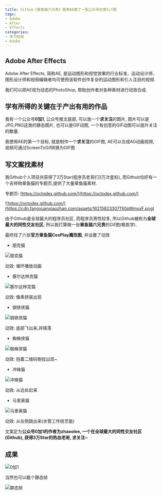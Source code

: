 ```yaml
---
title: Github《章鱼猫六兄贵》我用AE做了一张公众号拉客Gif图
tags: 
- Adobe
- After
- Effects
categories:
- 学习经验
- Adobe
---
```


## Adobe After Effects

Adobe After Effects, 简称AE, 是运动图形和视觉效果的行业标准，运动设计师、图形设计师和视频编辑者均可使用该软件创作复杂的运动图形和引人注目的视频.


我们可以把AE视为动态的PhotoShop, 帮助创作者对各种素材进行动效合成.  

## 学有所得的关键在于产出有用的作品

我有一个公众号**0加1**, 公众号推文底部, 可以放一个**求关注**的图片, 图片可以是JPG,PNG这类的静态图片, 也可以是GIF动图, 一个有创意的GIF动图可以提升关注的数量.

我使用AE的第一个目标, 就是制作一个**求关注**的GIF图, AE可以合成AG动画视频, 视频可通过ScreenToGif转换为GIF图


## 写文案找素材

我Github个人项目共获得了3万Star(程序员老哥们3万次星标), 而Github恰好有一个吉祥物章鱼猫的专题页,提供了大量章鱼猫素材.

专题页: [https://octodex.github.com/](https://octodex.github.com/)

![https://octodex.github.com/](https://cdn.fangyuanxiaozhan.com/assets/1621582330711j0pWmxxF.png)

由于Github是全球最大的程序员社区, 而程序员男性较多, 所以Github被称为**全球最大的同性交友社区**, 所以我打算做一张**章鱼猫六兄贵**的Gif图(略哲学).


最终找了六张**官方章鱼猫CosPlay魔改图**, 并设置了动效

- 朋克猫

![朋克猫](https://cdn.fangyuanxiaozhan.com/assets/1621582973887Bs15yh2X.gif)

动效: 循环播放动画

- 塞尔达林克猫

![塞尔达林克猫](https://cdn.fangyuanxiaozhan.com/assets/1621582973827eEia5n57.jpeg)

动效: 像素拼装出现

- 钢铁侠猫

![钢铁侠猫](https://cdn.fangyuanxiaozhan.com/assets/1621582973849T31beHRX.jpeg)

动效: 底部飞出来,并降落

- 蜘蛛侠猫

![蜘蛛侠猫](https://cdn.fangyuanxiaozhan.com/assets/1621582973825WcmnGEW1.png)

动效: 抱着二维码倒挂出现~

- 冲锋猫

![冲锋猫](https://cdn.fangyuanxiaozhan.com/assets/1621582973837s1waQn7M.png)

动效: 从远处赶来

- 马里奥猫

![马里奥猫](https://cdn.fangyuanxiaozhan.com/assets/1621582973855t1PXtdFt.jpeg)


动效: 从左侧跳出来(水管工传统艺能)


文案定为**公众号0加1的作者为zhaoolee, 一个在全球最大的同性交友社区(Github), 获得3万Star的热血老哥, 求关注~**


## 成果

![0加1](https://cdn.fangyuanxiaozhan.com/assets/16215807577121dbWHjfT.gif)

当然也可以截个静态帧

![静态帧](https://cdn.fangyuanxiaozhan.com/assets/1621583609600hXf6yjGj.png)